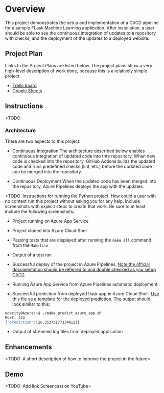 # Overview

This project demonstrates the setup and implementation of a CI/CD pipeline for a sample FLask Machine Learning application. After installation, a user should be able to see the continuous integration of updates to a repository with checks, and the deployment of the updates to a deployed website.

## Project Plan
Links to the Project Plans are listed below. The project plans show a very high-level description of work done, because this is a relatively simple project.
* [Trello board](https://trello.com/b/cMsRJ25q/build-ci-cd-pipeline)
* [Google Sheets](https://docs.google.com/spreadsheets/d/1zsZ4W2GNF-WPjgAXUryizli8ggC4jflC1hApE9sZ5U4/edit#gid=1348135932)

## Instructions

<TODO:  
### Architecture
There are two aspects to this project:
- Continuous Integration
The architecture described below enables continuous integration of updated code into thte repository. When new code is checked into the repository, GitHub Actions builds the updated code and runs predefined checks (lint, etc.) before the updated code can be merged into the repository.


- Continuous Deployment
When the updated code has been merged into the repository, Azure Pipelines deploys the app with the updates.

<TODO:  Instructions for running the Python project.  How could a user with no context run this project without asking you for any help.  Include screenshots with explicit steps to create that work. Be sure to at least include the following screenshots:

* Project running on Azure App Service

* Project cloned into Azure Cloud Shell

* Passing tests that are displayed after running the `make all` command from the `Makefile`

* Output of a test run

* Successful deploy of the project in Azure Pipelines.  [Note the official documentation should be referred to and double checked as you setup CI/CD](https://docs.microsoft.com/en-us/azure/devops/pipelines/ecosystems/python-webapp?view=azure-devops).

* Running Azure App Service from Azure Pipelines automatic deployment

* Successful prediction from deployed flask app in Azure Cloud Shell.  [Use this file as a template for the deployed prediction](https://github.com/udacity/nd082-Azure-Cloud-DevOps-Starter-Code/blob/master/C2-AgileDevelopmentwithAzure/project/starter_files/flask-sklearn/make_predict_azure_app.sh).
The output should look similar to this:

```bash
udacity@Azure:~$ ./make_predict_azure_app.sh
Port: 443
{"prediction":[20.35373177134412]}
```

* Output of streamed log files from deployed application

> 

## Enhancements

<TODO: A short description of how to improve the project in the future>

## Demo 

<TODO: Add link Screencast on YouTube>


